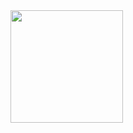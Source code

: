 <img height="180em" src="https://github-readme-stats.vercel.app/api?username=Firekepr&show_icons=true&hide_border=true&&count_private=true&include_all_commits=true" />
